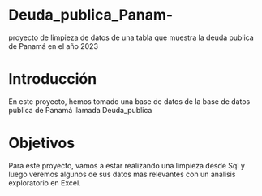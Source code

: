 # Deuda_publica_Panam-
proyecto de limpieza de datos de una tabla que muestra la deuda publica de Panamá en el año 2023
# Introducción
En este proyecto, hemos tomado una base de datos de la base de datos publica de Panamá llamada Deuda_publica
# Objetivos
Para este proyecto, vamos a estar realizando una limpieza desde Sql y luego veremos algunos de sus datos mas relevantes con un analisis exploratorio en Excel.
